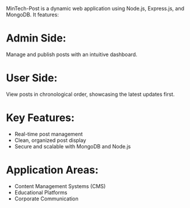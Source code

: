 MinTech-Post is a dynamic web application using Node.js, Express.js, and MongoDB. It features:
# Admin Side:
 Manage and publish posts with an intuitive dashboard.
# User Side: 
View posts in chronological order, showcasing the latest updates first.

# Key Features:
- Real-time post management
- Clean, organized post display
- Secure and scalable with MongoDB and Node.js
  
# Application Areas:
- Content Management Systems (CMS)
- Educational Platforms
- Corporate Communication
